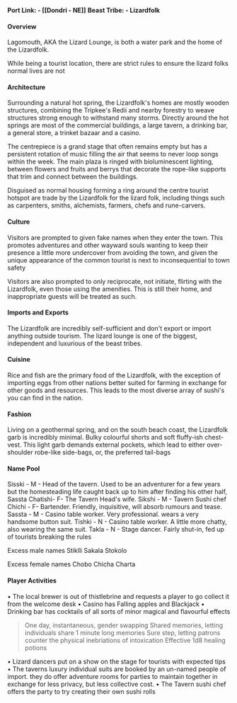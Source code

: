 **Port Link: - [[Dondri - NE]]**
**Beast Tribe: - Lizardfolk**

#### Overview
Lagomouth, AKA the Lizard Lounge, is both a water park and the home of the Lizardfolk. 

While being a tourist location, there are strict rules to ensure the lizard folks normal lives are not

#### Architecture
Surrounding a natural hot spring, the Lizardfolk's homes are mostly wooden structures, combining the Tripkee's Redii and nearby forestry to weave structures strong enough to withstand many storms. Directly around the hot springs are most of the commercial buildings, a large tavern, a drinking bar, a general store, a trinket bazaar and a casino.

The centrepiece is a grand stage that often remains empty but has a persistent rotation of music filling the air that seems to never loop songs within the week. The main plaza is ringed with bioluminescent lighting, between flowers and fruits and berrys that decorate the rope-like supports that trim and connect between the buildings.

Disguised as normal housing forming a ring around the centre tourist hotspot are trade by the Lizardfolk for the lizard folk, including things such as carpenters, smiths, alchemists, farmers, chefs and rune-carvers.

#### Culture
Visitors are prompted to given fake names when they enter the town. This promotes adventures and other wayward souls wanting to keep their presence a little more undercover from avoiding the town, and given the unique appearance of the common tourist is next to inconsequential to town safety

Visitors are also prompted to only reciprocate, not initiate, flirting with the Lizardfolk, even those using the amenities. This is still their home, and inappropriate guests will be treated as such.

#### Imports and Exports
The Lizardfolk are incredibly self-sufficient and don't export or import anything outside tourism. The lizard lounge is one of the biggest, independent and luxurious of the beast tribes. 

#### Cuisine
Rice and fish are the primary food of the Lizardfolk, with the exception of importing eggs from other nations better suited for farming in exchange for other goods and resources. This leads to the most diverse array of sushi's you can find in the nation. 

#### Fashion
Living on a geothermal spring, and on the south beach coast, the Lizardfolk garb is incredibly minimal. Bulky colourful shorts and soft fluffy-ish chest-vest. This light garb demands external pockets, which lead to either over-shoulder robe-like side-bags, or, the preferred tail-bags

#### Name Pool
Sisski - M - Head of the tavern. Used to be an adventurer for a few years but the homesteading life caught back up to him after finding his other half, Sassta
Chatishi- F- The Tavern Head's wife.
Sikshi - M - Tavern Sushi chef
Chichi - F- Bartender. Friendly, inquisitive, will absorb rumours and tease.
Sassta - M - Casino table worker. Very professional. wears a very handsome button suit.
Tishki - N - Casino table worker. A little more chatty, also wearing the same suit.
Takla - N -  Stage dancer. Fairly shut-in, fed up of tourists breaking the rules

Excess male names
Stiklli
Sakala
Stokolo

Excess female names
Chobo
Chicha
Charta

#### Player Activities

• The local brewer is out of thistlebrine and requests a player to go collect it from the welcome desk
• Casino has Falling apples and Blackjack
• Drinking bar has cocktails of all sorts of minor magical and flavourful effects
> One day, instantaneous, gender swapping
> Shared memories, letting individuals share 1 minute long memories
> Sure step, letting patrons counter the physical inebriations of intoxication
> Effective 1d8 healing potions

• Lizard dancers put on a show on the stage for tourists with expected tips
• The taverns luxury individual suits are booked by an un-named people of import. they do offer adventure rooms for parties to maintain together in exchange for less privacy, but less collective cost.
• The Tavern sushi chef offers the party to try creating their own sushi rolls
